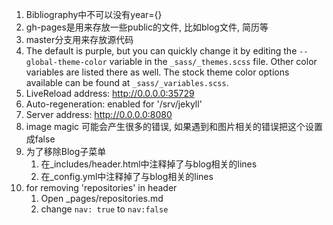 1. Bibliography中不可以没有year={}
2. gh-pages是用来存放一些public的文件, 比如blog文件, 简历等
3. master分支用来存放源代码
4. The default is purple, but you can quickly change it by editing the `--global-theme-color` variable in the `_sass/_themes.scss` file. Other color variables are listed there as well. The stock theme color options available can be found at `_sass/_variables.scss`. 
5. LiveReload address: http://0.0.0.0:35729
6. Auto-regeneration: enabled for '/srv/jekyll'
7. Server address: http://0.0.0.0:8080
8. image magic 可能会产生很多的错误, 如果遇到和图片相关的错误把这个设置成false
9. 为了移除Blog子菜单
    1. 在_includes/header.html中注释掉了与blog相关的lines
    2. 在\_config.yml中注释掉了与blog相关的lines
10. for removing 'repositories' in header
    1. Open _pages/repositories.md
    2. change `nav: true` to `nav:false`

